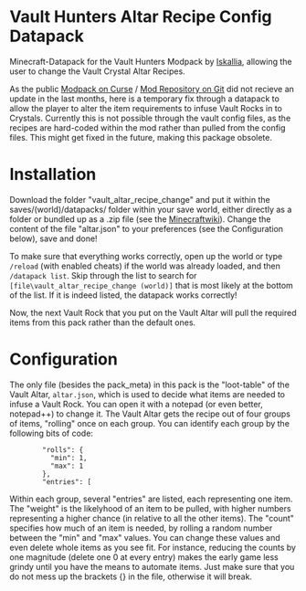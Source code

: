 # Vault Hunters Altar Recipe Config Datapack
Minecraft-Datapack for the Vault Hunters Modpack by [Iskallia](https://github.com/Iskallia), allowing the user to change the Vault Crystal Altar Recipes.

As the public [Modpack on Curse](https://www.curseforge.com/minecraft/modpacks/vault-hunters-official-modpack) / [Mod Repository on Git](https://github.com/Iskallia/Vault-public) did not recieve an update in the last months, here is a temporary fix through a datapack to allow the player to alter the item requirements to infuse Vault Rocks in to Crystals. Currently this is not possible through the vault config files, as the recipes are hard-coded within the mod rather than pulled from the config files. This might get fixed in the future, making this package obsolete.

# Installation
Download the folder "vault_altar_recipe_change" and put it within the saves/(world)/datapacks/ folder within your save world, either directly as a folder or bundled up as a .zip file (see the [Minecraftwiki](https://minecraft.fandom.com/wiki/Data_Pack)). Change the content of the file "altar.json" to your preferences (see the Configuration below), save and done!

To make sure that everything works correctly, open up the world or type `/reload` (with enabled cheats) if the world was already loaded, and then `/datapack list`. Skip through the list to search for `[file\vault_altar_recipe_change (world)]` that is most likely at the bottom of the list. If it is indeed listed, the datapack works correctly!

Now, the next Vault Rock that you put on the Vault Altar will pull the required items from this pack rather than the default ones.

# Configuration
The only file (besides the pack_meta) in this pack is the "loot-table" of the Vault Altar, `altar.json`, which is used to decide what items are needed to infuse a Vault Rock. You can open it with a notepad (or even better, notepad++) to change it. 
The Vault Altar gets the recipe out of four groups of items, "rolling" once on each group. You can identify each group by the following bits of code:
```
        "rolls": {
          "min": 1,
          "max": 1
        },
        "entries": [
```
Within each group, several "entries" are listed, each representing one item. The "weight" is the likelyhood of an item to be pulled, with higher numbers representing a higher chance (in relative to all the other items). The "count" specifies how much of an item is needed, by rolling a random number between the "min" and "max" values.
You can change these values and even delete whole items as you see fit. For instance, reducing the counts by one magnitude (delete one 0 at every entry) makes the early game less grindy until you have the means to automate items. Just make sure that you do not mess up the brackets {} in the file, otherwise it will break.
